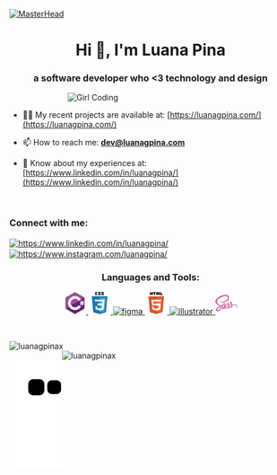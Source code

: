 [![MasterHead](https://thumbs.gfycat.com/GrossCornyAustraliankestrel-max-1mb.gif)](https://luanagpina.com/)
<h1 align="center">Hi 👋, I'm Luana Pina</h1>
<h3 align="center">a software developer who <3 technology and design</h3>
<img align="right" alt="Girl Coding" width="400" src="https://media.tenor.com/S59bPkT0pqcAAAAC/programming.gif" alt="luanagpinax" />
<br>

- 👨‍💻 My recent projects are available at: [https://luanagpina.com/](https://luanagpina.com/)

- 📫 How to reach me: **dev@luanagpina.com**

- 📄 Know about my experiences at: [https://www.linkedin.com/in/luanagpina/](https://www.linkedin.com/in/luanagpina/)
<br>
<h3 align="left">Connect with me:</h3>
<p align="left">
<a href="https://linkedin.com/in/luanagpina/" target="blank"><img align="center" src="https://raw.githubusercontent.com/rahuldkjain/github-profile-readme-generator/master/src/images/icons/Social/linked-in-alt.svg" alt="https://www.linkedin.com/in/luanagpina/" height="30" width="40" /></a>
<a href="https://instagram.com/luanagpina/" target="blank"><img align="center" src="https://raw.githubusercontent.com/rahuldkjain/github-profile-readme-generator/master/src/images/icons/Social/instagram.svg" alt="https://www.instagram.com/luanagpina/" height="30" width="40" /></a>
</p>
<h3 align="center">Languages and Tools:</h3>
<p align="center"> <a href="https://www.w3schools.com/cs/" target="_blank" rel="noreferrer"> <img src="https://raw.githubusercontent.com/devicons/devicon/master/icons/csharp/csharp-original.svg" alt="csharp" width="40" height="40"/> </a> <a href="https://www.w3schools.com/css/" target="_blank" rel="noreferrer"> <img src="https://raw.githubusercontent.com/devicons/devicon/master/icons/css3/css3-original-wordmark.svg" alt="css3" width="40" height="40"/> </a> <a href="https://www.figma.com/" target="_blank" rel="noreferrer"> <img src="https://www.vectorlogo.zone/logos/figma/figma-icon.svg" alt="figma" width="40" height="40"/> </a> <a href="https://www.w3.org/html/" target="_blank" rel="noreferrer"> <img src="https://raw.githubusercontent.com/devicons/devicon/master/icons/html5/html5-original-wordmark.svg" alt="html5" width="40" height="40"/> </a> <a href="https://www.adobe.com/in/products/illustrator.html" target="_blank" rel="noreferrer"> <img src="https://www.vectorlogo.zone/logos/adobe_illustrator/adobe_illustrator-icon.svg" alt="illustrator" width="40" height="40"/> </a> <a href="https://sass-lang.com" target="_blank" rel="noreferrer"> <img src="https://raw.githubusercontent.com/devicons/devicon/master/icons/sass/sass-original.svg" alt="sass" width="40" height="40"/> </a> </p>
<br>
<p><img align="left" width="390" src="https://github-readme-stats.vercel.app/api?username=luanagpinax&show_icons=true&locale=en" alt="luanagpinax" /><img align="right"  width="410" src="https://github-readme-streak-stats.herokuapp.com/?user=luanagpinax&" alt="luanagpinax" /></p> 

  ![snake gif](https://github.com/luanagpinax/luanagpinax/blob/output/github-contribution-grid-snake.svg)
